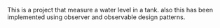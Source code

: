This is a project that measure a water level in a tank.
also this has been implemented using observer and observable design patterns.